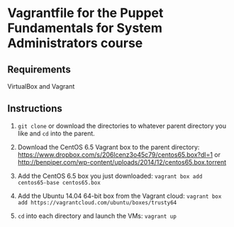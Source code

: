 <h1>Vagrantfile for the Puppet Fundamentals for System Administrators course</h1>

<h2>Requirements</h2>
VirtualBox and Vagrant

<h2>Instructions</h2>

1. `git clone` or download the directories to whatever parent directory you like and `cd` into the parent.

2. Download the CentOS 6.5 Vagrant box to the parent directory: 
https://www.dropbox.com/s/206lcenz3o45c79/centos65.box?dl=1 or 
http://benpiper.com/wp-content/uploads/2014/12/centos65.box.torrent

3. Add the CentOS 6.5 box you just downloaded:
`vagrant box add centos65-base centos65.box`

4. Add the Ubuntu 14.04 64-bit box from the Vagrant cloud:
`vagrant box add https://vagrantcloud.com/ubuntu/boxes/trusty64`

5. `cd` into each directory and launch the VMs: 
`vagrant up`

